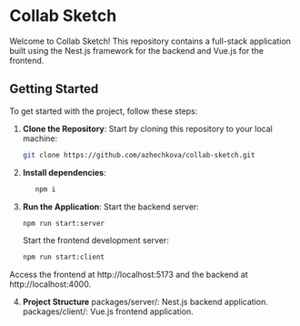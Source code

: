 # Collab Sketch

Welcome to Collab Sketch! This repository contains a full-stack application built using the Nest.js framework for the backend and Vue.js for the frontend.

## Getting Started

To get started with the project, follow these steps:

1. **Clone the Repository**: Start by cloning this repository to your local machine:

   ```bash
   git clone https://github.com/azhechkova/collab-sketch.git
   ```

2. **Install dependencies**:

   ```bash
      npm i
   ```

3. **Run the Application**: Start the backend server:

   ```bash
   npm run start:server
   ```

   Start the frontend development server:

   ```bash
   npm run start:client
   ```

Access the frontend at http://localhost:5173 and the backend at http://localhost:4000.

4. **Project Structure**
   packages/server/: Nest.js backend application.
   packages/client/: Vue.js frontend application.
